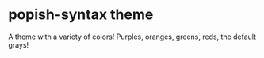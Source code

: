 # popish-syntax theme

A theme with a variety of colors! Purples, oranges, greens, reds, the default grays!
